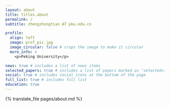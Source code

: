 ```yaml
---
layout: about
title: titles.about
permalink: /
subtitle: zhengzhongtian AT pku.edu.cn

profile:
  align: left
  image: prof_pic.jpg
  image_circular: false # crops the image to make it circular
  more_info: >
    <p>Peking University</p>

news: true # includes a list of news items
selected_papers: true # includes a list of papers marked as "selected={true}"
social: true # includes social icons at the bottom of the page
full_list: true # includes full list
education: true
---
```


{% translate_file pages/about.md %}
